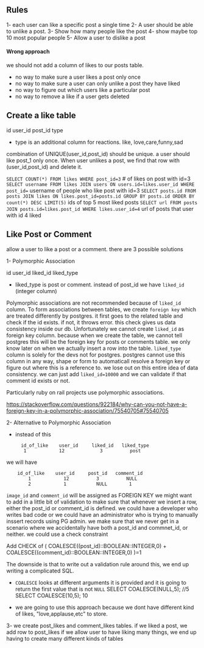 ## Rules

1- each user can like a specific post a single time
2- A user should be able to unlike a post.
3- Show how many people like the post
4- show maybe top 10 most popular people
5- Allow a user to dislike a post

#### Wrong approach

we should not add a column of likes to our posts table.

- no way to make sure a user likes a post only once
- no way to make sure a user can only unlike a post they have liked
- no way to figure out which users like a particular post
- no way to remove a like if a user gets deleted

## Create a like table

id user_id post_id type

- type is an additional column for reactions. like, love,care,funny,sad

combination of UNIQUE(user_id,post_id) should be unique. a user should like post_1 only once. When user unlikes a post, we find that row with (user_id,post_id) and delete it.

`SELECT COUNT(*) FROM likes WHERE post_id=3` # of likes on post with id=3
`SELECT username FROM likes JOIN users ON users.id=likes.user_id WHERE post_id=` username of people who like post with id=3
`SELECT posts.id FROM posts JOIN likes ON likes.post_id=posts.id GROUP BY posts.id ORDER BY count(*) DESC LIMIT(5)` ids of top 5 most liked posts
`SELECT url FROM posts JOIN posts.id=likes.post_id WHERE likes.user_id=4` url of posts that user with id 4 liked

## Like Post or Comment

allow a user to like a post or a comment. there are 3 possible solutions

1- Polymorphic Association

id user_id liked_id liked_type

- liked_type is post or comment. instead of post_id we have `liked_id` (integer column)

Polymorphic associations are not recommended because of `liked_id` column. To form associations between tables, we create `foreign key` which are treated differently by postgres. it first goes to the related table and check if the id exists. if not, it throws error. this check gives us data consistency inside our db. Unfortunately we cannot create `liked_id` as foreign key column. because when we create the table, we cannot tell postgres this will be the foreign key for posts or comments table. we only know later on when we actually insert a row into the table. `liked_type` column is solely for the devs not for postgres. postgres cannot use this column in any way, shape or form to automaticall resolve a foreign key or figure out where this is a reference to. we lose out on this entire idea of data consistency. we can just add `liked_id=10000` and we can validate if that comment id exists or not.

Particularly ruby on rail projects use polymorphic associations.

https://stackoverflow.com/questions/922184/why-can-you-not-have-a-foreign-key-in-a-polymorphic-association/75540705#75540705

2- Alternative to Polymorphic Association

- instead of this

        id_of_like    user_id     liked_id   liked_type
         1            12             3          post

we will have

        id_of_like    user_id     post_id   comment_id
            1            12          3          NULL
            2            1           NULL        1

`image_id` and `comment_id` will be assigned as FOREIGN KEY
we might want to add in a little bit of validation to make sure that whenever we insert a row, either the post_id or comment_id is defined. we could have a developer who writes bad code or we could have an administrator who is trying to manually inssert records using PG admin. we make sure that we never get in a scenario where we accidentally have both a post_id and commnet_id, or neither. we could use a check constraint

Add CHECK of
(
COALESCE((post_id)::BOOLEAN::INTEGER,0) +
COALESCE((comment_id)::BOOLEAN::INTEGER,0)
)=1

The downside is that to write out a validation rule around this, we end up writing a complicated SQL.

- `COALESCE` looks at different arguments it is provided and it is going to return the first value that is not `NULL`
  SELECT COALESCE(NULL,5); //5
  SELECT COALESCE(10,5); 10

- we are going to use this approach because we dont have different kind of likes, "love,applause,etc" to store.

3- we create post_likes and comment_likes tables. if we liked a post, we add row to post_likes
if we allow user to have liking many things, we end up having to create many different kinds of tables

